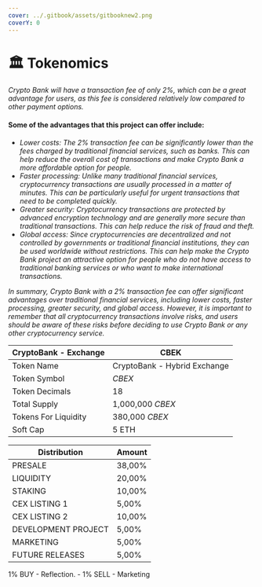 ```yaml
---
cover: ../.gitbook/assets/gitbooknew2.png
coverY: 0
---
```


# 🏛 Tokenomics

_Crypto Bank will have a transaction fee of only 2%, which can be a great advantage for users, as this fee is considered relatively low compared to other payment options._

#### Some of the advantages that this project can offer include:

* _Lower costs: The 2% transaction fee can be significantly lower than the fees charged by traditional financial services, such as banks. This can help reduce the overall cost of transactions and make Crypto Bank a more affordable option for people._
* _Faster processing: Unlike many traditional financial services, cryptocurrency transactions are usually processed in a matter of minutes. This can be particularly useful for urgent transactions that need to be completed quickly._
* _Greater security: Cryptocurrency transactions are protected by advanced encryption technology and are generally more secure than traditional transactions. This can help reduce the risk of fraud and theft._
* _Global access: Since cryptocurrencies are decentralized and not controlled by governments or traditional financial institutions, they can be used worldwide without restrictions. This can help make the Crypto Bank project an attractive option for people who do not have access to traditional banking services or who want to make international transactions._

_In summary, Crypto Bank with a 2% transaction fee can offer significant advantages over traditional financial services, including lower costs, faster processing, greater security, and global access. However, it is important to remember that all cryptocurrency transactions involve risks, and users should be aware of these risks before deciding to use Crypto Bank or any other cryptocurrency service._

| CryptoBank - Exchange | CBEK                         |
| --------------------- | ---------------------------- |
| Token Name            | CryptoBank - Hybrid Exchange |
| Token Symbol          | _CBEX_                       |
| Token Decimals        | 18                           |
| Total Supply          | 1,000,000 _CBEX_             |
| Tokens For Liquidity  | 380,000 _CBEX_               |
| Soft Cap              | 5 ETH                        |



| Distribution        | Amount |
| ------------------- | ------ |
| PRESALE             | 38,00% |
| LIQUIDITY           | 20,00% |
| STAKING             | 10,00% |
| CEX LISTING 1       | 5,00%  |
| CEX LISTING 2       | 10,00% |
| DEVELOPMENT PROJECT | 5,00%  |
| MARKETING           | 5,00%  |
| FUTURE RELEASES     | 5,00%  |

1% BUY - Reflection.  - 1% SELL -  Marketing&#x20;

